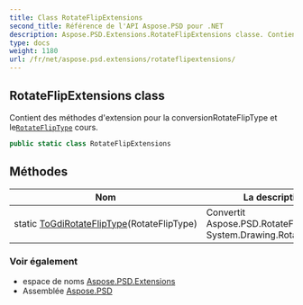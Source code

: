 ```yaml
---
title: Class RotateFlipExtensions
second_title: Référence de l'API Aspose.PSD pour .NET
description: Aspose.PSD.Extensions.RotateFlipExtensions classe. Contient des méthodes dextension pour la conversionRotateFlipType et leRotateFlipType cours.
type: docs
weight: 1180
url: /fr/net/aspose.psd.extensions/rotateflipextensions/
---
```

## RotateFlipExtensions class

Contient des méthodes d'extension pour la conversionRotateFlipType et le[`RotateFlipType`](../../aspose.psd/rotatefliptype/) cours.

```csharp
public static class RotateFlipExtensions
```

## Méthodes

| Nom | La description |
| --- | --- |
| static [ToGdiRotateFlipType](../../aspose.psd.extensions/rotateflipextensions/togdirotatefliptype/)(RotateFlipType) | Convertit Aspose.PSD.RotateFlipType en System.Drawing.RotateFlipType. |

### Voir également

* espace de noms [Aspose.PSD.Extensions](../../aspose.psd.extensions/)
* Assemblée [Aspose.PSD](../../)


